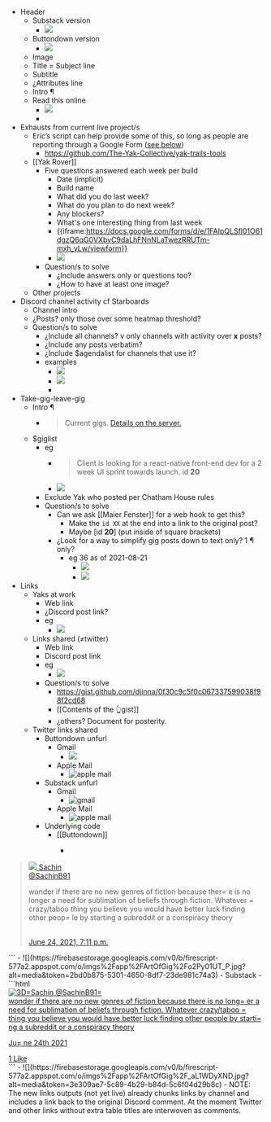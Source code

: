 - Header
    - Substack version
        - ![](https://firebasestorage.googleapis.com/v0/b/firescript-577a2.appspot.com/o/imgs%2Fapp%2FArtOfGig%2FeyhQYGrp16.jpg?alt=media&token=69983ce8-5c92-4b71-8231-0dc872794130)
    - Buttondown version
        - ![](https://firebasestorage.googleapis.com/v0/b/firescript-577a2.appspot.com/o/imgs%2Fapp%2FArtOfGig%2FDvYmDflFgk.jpg?alt=media&token=19b1051a-5473-4976-bce5-b5ed9277fbdc)
    - Image
    - Title = Subject line
    - Subtitle
    - ¿Attributes line
    - Intro ¶
    - Read this online 
        - ![](https://firebasestorage.googleapis.com/v0/b/firescript-577a2.appspot.com/o/imgs%2Fapp%2FArtOfGig%2Fa5_GMYhkKs.jpg?alt=media&token=302912be-df9c-4609-bdc9-aac3c3b86f68)
        - 
- Exhausts from current live project/s
    - Eric’s script can help provide some of this, so long as people are reporting through a Google Form ([see below](((L4b0T0YJ9))))
        - https://github.com/The-Yak-Collective/yak-trails-tools
    - [[Yak Rover]]
        - Five questions answered each week per build 
            - Date (implicit)
            - Build name
            - What did you do last week?
            - What do you plan to do next week?
            - Any blockers?
            - What's one interesting thing from last week
            - {{iframe:https://docs.google.com/forms/d/e/1FAIpQLSfl01O61dgzQ6qG0VXbvC9daLhFNnNLaTwezRRUTm-mxh_yLw/viewform}}
            - ![](https://firebasestorage.googleapis.com/v0/b/firescript-577a2.appspot.com/o/imgs%2Fapp%2FArtOfGig%2F-BHUk4Otxy.jpg?alt=media&token=27936c18-5008-4963-b697-def475a8b0ae)
        - Question/s to solve
            - ¿Include answers only or questions too?
            - ¿How to have at least one image?
    - Other projects
- Discord channel activity cf Starboards
    - Channel intro
    - ¿Posts? only those over some heatmap threshold?
    - Question/s to solve
        - ¿Include all channels? v only channels with activity over __x__ posts?
        - ¿Include any posts verbatim?
        - ¿Include $agendalist for channels that use it?
        - examples
            - ![](https://firebasestorage.googleapis.com/v0/b/firescript-577a2.appspot.com/o/imgs%2Fapp%2FArtOfGig%2FXu-LhCZlh6.jpg?alt=media&token=a5bd79a3-689a-429d-8d4c-82e28f067491)
            - ![](https://firebasestorage.googleapis.com/v0/b/firescript-577a2.appspot.com/o/imgs%2Fapp%2FArtOfGig%2FWW1SBvRqHx.jpg?alt=media&token=9da41f7d-bdff-4c15-b58d-b20789bf63b9)
            - 
- Take-gig-leave-gig
    - Intro ¶
        - > Current gigs. [Details on the server.](https://email.mg2.substack.com/c/eJwlkU2OwyAMRk9TlhUYzM-CxWzmGhEBt6VNSQWko9x-aIMQhidZ_vSIodN1rbt_ra2zzzH1_UW-0F9bqHeqbGtUp5y8sKBQIbDkVRIWLcttulSiZ8iL73Uj9trmJcfQ81o-HYgcJbv5CHMAF2aKUoANysBldtqJCw_auITH3LClTCWSpzfVfS3EFn_r_dVO8ucEv2On3OJa0zmuz_GKt1AKLW1ctQMxluMWBUdnNBzQCs2V08ZyNKjUgBa10F8kBAolnWPZAwfBDVcAgFKcxdlwE1JCTkpgpIuK0vGEmiKYGGjmJ8WfVzi3bW49xMcnEKv-PnC651LCFwwZ06jPreS-T1TCvFA6PPVD99fcdKVCdXxDmkL3QgMqOcKOeO7wMkRKKw2AkmxMTOvoKn4Pj7guC8We3_QPgxCPxQ)
    - $giglist
        - eg
            - > Client is looking for a react-native front-end dev for a 2 week UI sprint towards launch. id **20**
            - ![](https://firebasestorage.googleapis.com/v0/b/firescript-577a2.appspot.com/o/imgs%2Fapp%2FArtOfGig%2FXk4oIhce88.jpg?alt=media&token=b5a98489-bd51-4954-b135-71e345600c42)
        - Exclude Yak who posted per Chatham House rules
        - Question/s to solve
            - Can we ask [[Maier Fenster]] for a web hook to get this?
                - Make the `id XX` at the end into a link to the original post?
                - Maybe [id **20**] (put inside of square brackets)
            -  ¿Look for a way to simplify gig posts down to text only? 1 ¶ only?
                - eg 36 as of 2021-08-21
                    - ![](https://firebasestorage.googleapis.com/v0/b/firescript-577a2.appspot.com/o/imgs%2Fapp%2FArtOfGig%2F3nU01EgDj6.jpg?alt=media&token=ef4646aa-d4cc-4f54-a80d-64ed43ae6caf)
                    - ![](https://firebasestorage.googleapis.com/v0/b/firescript-577a2.appspot.com/o/imgs%2Fapp%2FArtOfGig%2FTy5bwn7Y80.jpg?alt=media&token=fed369cb-f68b-4b18-9e9f-cd58fc11a111)
- Links
    - Yaks at work
        - Web link
        - ¿Discord post link?
        - eg
            - ![](https://firebasestorage.googleapis.com/v0/b/firescript-577a2.appspot.com/o/imgs%2Fapp%2FArtOfGig%2FdGJ03xfM8T.jpg?alt=media&token=2c006c3c-0039-4be1-987a-da5544d2b55b)
    - Links shared (≠twitter)
        - Web link
        - Discord post link
        - eg
            - ![](https://firebasestorage.googleapis.com/v0/b/firescript-577a2.appspot.com/o/imgs%2Fapp%2FArtOfGig%2F_YFyfIRwSZ.jpg?alt=media&token=24411b23-7bc1-4440-8d2f-4fb131ec40c4)
        - Question/s to solve
            - https://gist.github.com/djinna/0f30c9c5f0c067337599038f98f2cd68
            - [[Contents of the 👆gist]]
            - ¿others? Document for posterity.
    - Twitter links shared
        - Buttondown unfurl
            - Gmail
                - ![](https://firebasestorage.googleapis.com/v0/b/firescript-577a2.appspot.com/o/imgs%2Fapp%2FArtOfGig%2FJ3qhf2RL2Y.jpg?alt=media&token=723b5e6f-2fd6-4a37-bc78-86f19401da69)
            - Apple Mail
                - ![apple mail](https://firebasestorage.googleapis.com/v0/b/firescript-577a2.appspot.com/o/imgs%2Fapp%2FArtOfGig%2F4aqHqe0hr7.jpg?alt=media&token=c3219736-be47-4302-8e2f-c4e69e120b24)
        - Substack unfurl
            - Gmail
                - ![gmail](https://firebasestorage.googleapis.com/v0/b/firescript-577a2.appspot.com/o/imgs%2Fapp%2FArtOfGig%2Frwu1EOm2wb.jpg?alt=media&token=0978e2ec-20e1-4ab7-9cd4-a7c84c04d8d0)
            - Apple Mail
                - ![apple mail](https://firebasestorage.googleapis.com/v0/b/firescript-577a2.appspot.com/o/imgs%2Fapp%2FArtOfGig%2FBhGPQm1AYn.jpg?alt=media&token=8a7a73ff-f84e-485a-bcfe-dc9ac7145de2)
        - Underlying code
            - [[Buttondown]]
                - ```html
<div class=3D"tweet">
<blockquote>
<div class=3D"header">
<div class=3D"author">
                <a class=3D"link link_blend" href=3D"https://twitter.com/Sa=
chinB91">
          <span class=3D"avatar">
            <img class=3D"avatar-image" src=3D"https://pbs.twimg.com/profil=
e_images/1376569458450427905/pld3Kiv__normal.jpg" />
          </span>
                    <span class=3D"identifier">
                    <span class=3D"name" title=3D"Sachin">Sachin</span><br =
/>
<span class=3D"screen_name" title=3D"@SachinB91">@SachinB91</span>
                    </span>
                </a>
            </div>
</div>
<div class=3D"body">
<p class=3D"text">wonder if there are no new genres of fiction because ther=
e is no longer a need for sublimation of beliefs through fiction. Whatever =
crazy/taboo thing you believe you would have better luck finding other peop=
le by starting a subreddit or a conspiracy theory</p>
<br />
<div class=3D"metadata">
                <a class=3D"link_blend" href=3D"https://twitter.com/SachinB=
91/status/1408140834659352577">June 24, 2021, 7:11 p.m.</a>
            </div>
</div>
</blockquote>
</div>```
                - ![](https://firebasestorage.googleapis.com/v0/b/firescript-577a2.appspot.com/o/imgs%2Fapp%2FArtOfGig%2Fo2Py01UT_P.jpg?alt=media&token=2bd0b875-5301-4650-8df7-23de981c74a3)
            - Substack
                - ```html
<div class=3D"tweet" style=3D"background: #=
fff; border: 1px solid #e1e8ed; border-radius: 5px; display: block; font: n=
ormal normal 16px/1.4 Helvetica, Roboto, 'Segoe UI', Calibri, sans-serif; f=
ont-size: 16px; line-height: 26px; margin: 1em auto; max-width: 520px; padd=
ing: 20px 20px 11.6px 20px;"><a href=3D"https://email.mg2.substack.com/c/eJ=
wlkEGOwyAMRU9TlhEYXMiCxcxiLjAHiAi4LZ2EREBa5fZDGskYY-n74-ddpfuSd7supbIjDXVfy=
SZ6l4lqpcy2QnmIwQoDChUCC1YFYdCwWIZbJppdnGzNG7F1G6foXY1LOhSIHCV7WHVTbhQkoZdg=
QHI_AgjdS-MdGifk6eu2ECl5svSivC-J2GQfta7lIr8u8NOivuPxo84vc3v9Ov-I6bsXrS7V1a2=
0QihujiPVFXuJgFqzaIGD4JorAEApOtFprl0IyEkJ9HRTXvY84JU8aO9o5BfF5zt0ZRvbZP93OL=
Jsn60dnjEl92m0bYd2z1uKdR8ouXGicIKoJ88PmuFOiXLjHAZXrbgCKqlRCYH9uXgjJY3UAEqy5=
hiWpkp2d39-mSbyNb7oH0AUiZ8" target=3D"_blank" style=3D"color: black; displa=
y: block; text-decoration: none; white-space: pre-wrap;"><div class=3D"twee=
t-header" style=3D"display: block; font-size: 16px; line-height: 1.2; margi=
n-bottom: 14px; text-decoration: none;"><img class=3D"tweet-user-avatar" sr=
c=3D"https://cdn.substack.com/image/twitter_name/w_36/SachinB91.jpg" alt=3D=
"Twitter avatar for @SachinB91" style=3D"-ms-interpolation-mode: bicubic; b=
order: none !important; border-radius: 50%; display: block; float: left; he=
ight: 36px; margin: 0 8px 0 0; max-width: 550px; vertical-align: middle; wi=
dth: 36px;"><span class=3D"tweet-author-name" style=3D"color: #1c2022; disp=
lay: block; font-weight: 700;">Sachin </span><span class=3D"tweet-author" s=
tyle=3D"color: #697882; display: block; font-size: 14px;">@SachinB91</span>=
</div>wonder if there are no new genres of fiction because there is no long=
er a need for sublimation of beliefs through fiction. Whatever crazy/taboo =
thing you believe you would have better luck finding other people by starti=
ng a subreddit or a conspiracy theory<div class=3D"tweet-footer" style=3D"c=
olor: #697882; display: block; font-size: 14px; line-height: 26px; margin-t=
op: 10px; text-decoration: none;"><p class=3D"tweet-date" style=3D"border-b=
ottom: 1px solid #e1e8ed; color: #697882; display: block; font-size: 14px; =
line-height: 1.4; margin: 0; margin-bottom: 10px; padding-bottom: 10px;">Ju=
ne 24th 2021</p><span class=3D"likes" style=3D"display: inline-block; margi=
n-right: 8px;"><span class=3D"like-count" style=3D"color: #1c2022; font-wei=
ght: bold;">1</span> Like</span></div></a></div>```
                - ![](https://firebasestorage.googleapis.com/v0/b/firescript-577a2.appspot.com/o/imgs%2Fapp%2FArtOfGig%2F_aL1WDyXND.jpg?alt=media&token=3e309ae7-5c89-4b29-b84d-5c6f04d29b8c)
    - NOTE: The new links outputs (not yet live) already chunks links by channel and includes a link back to the original Discord comment. At the moment Twitter and other links without extra table titles are interwoven as comments.
